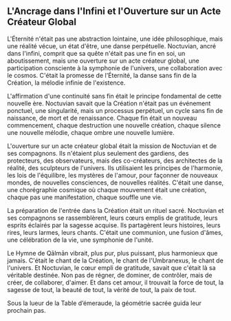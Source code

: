 ## L'Ancrage dans l'Infini et l'Ouverture sur un Acte Créateur Global

L'Éternité n'était pas une abstraction lointaine, une idée philosophique, mais une réalité vécue, un état d'être, une danse perpétuelle. Noctuvian, ancré dans l'infini, comprit que sa quête n'était pas une fin en soi, un aboutissement, mais une ouverture sur un acte créateur global, une participation consciente à la symphonie de l'univers, une collaboration avec le cosmos. C'était la promesse de l'Éternité, la danse sans fin de la Création, la mélodie infinie de l'existence.

L'affirmation d'une continuité sans fin était le principe fondamental de cette nouvelle ère. Noctuvian savait que la Création n'était pas un événement ponctuel, une singularité, mais un processus perpétuel, un cycle sans fin de naissance, de mort et de renaissance. Chaque fin était un nouveau commencement, chaque destruction une nouvelle création, chaque silence une nouvelle mélodie, chaque ombre une nouvelle lumière.

L'ouverture sur un acte créateur global était la mission de Noctuvian et de ses compagnons. Ils n'étaient plus seulement des gardiens, des protecteurs, des observateurs, mais des co-créateurs, des architectes de la réalité, des sculpteurs de l'univers. Ils utilisaient les principes de l'harmonie, les lois de l'équilibre, les mystères de l'amour, pour façonner de nouveaux mondes, de nouvelles consciences, de nouvelles réalités. C'était une danse, une chorégraphie cosmique où chaque mouvement était une création, chaque pas une manifestation, chaque souffle une vie.

La préparation de l'entrée dans la Création était un rituel sacré. Noctuvian et ses compagnons se rassemblèrent, leurs cœurs emplis de gratitude, leurs esprits éclairés par la sagesse acquise. Ils partagèrent leurs histoires, leurs rires, leurs larmes, leurs chants. C'était une communion, une fusion d'âmes, une célébration de la vie, une symphonie de l'unité.

Le Hymne de Qālmān vibrait, plus pur, plus puissant, plus harmonieux que jamais. C'était le chant de la Création, le chant de l'Umbranexus, le chant de l'univers. Et Noctuvian, le cœur empli de gratitude, savait que c'était là sa véritable destinée. Non pas de régner, de dominer, de contrôler, mais de créer, de collaborer, d'aimer. Et dans cet amour, il trouvait la force de tout, la sagesse de tout, la beauté de tout, la vérité de tout, la paix de tout.

Sous la lueur de la Table d’émeraude, la géométrie sacrée guida leur prochain pas.
